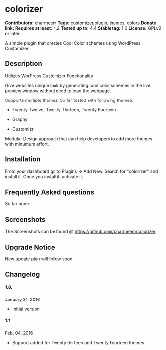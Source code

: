 # colorizer #
**Contributors:** charmeem
**Tags:** customizer,plugin, themes, colors
**Donate link:** 
**Requires at least:** 4.2
**Tested up to:** 4.4
**Stable tag:** 1.0
**License:** GPLv2 or later


A simple plugin that creates Cool Color schemes using WordPress Customizer.


## Description ##

Utilizes WorPress Customizer Functionality

Give websites unique look by generating cool color schemes in the live preview window without need to load the webpage.

Supports multiple themes. So far tested with following themes:

* Twenty Twelve, Twenty Thirteen, Twenty Fourteen

* Graphy

* Customizr

Modular Design approach that can help developers to add more themes with minumum effort.


## Installation ##

From your dashboard go to Plugins => Add New.
Search for "colorizer" and install it.
Once you install it, activate it.

## Frequently Asked questions ##
So far none.

## Screenshots ##
The Screenshots can be found @ https://github.com/charmeem/colorizer
## Upgrade Notice ##
New update plan will follow soon
## Changelog ##

##### 1.0. #####
January 31, 2016
* Initial version

##### 1.1 #####
Feb. 04, 2016
* Support added for Twenty thirteen and Twenty Fourteen themes

